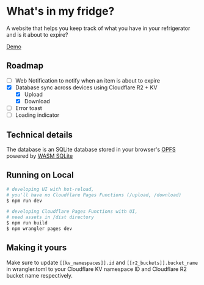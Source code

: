 # What's in my fridge?

A website that helps you keep track of what you have in your refrigerator and is it about to expire?

[Demo](https://whats-in-my-fridge.pages.dev/)

## Roadmap

- [ ] Web Notification to notify when an item is about to expire
- [x] Database sync across devices using Cloudflare R2 + KV
  - [x] Upload
  - [x] Download
- [ ] Error toast
- [ ] Loading indicator

## Technical details

The database is an SQLite database stored in your browser's [OPFS](https://developer.mozilla.org/en-US/docs/Web/API/File_System_API/Origin_private_file_system) powered by [WASM SQLite](https://github.com/sqlite/sqlite-wasm)

## Running on Local

```bash
# developing UI with hot-reload,
# you'll have no Cloudflare Pages Functions (/upload, /download)
$ npm run dev

# developing Cloudflare Pages Functions with UI,
# need assets in /dist directory
$ npm run build
$ npm wrangler pages dev
```


## Making it yours

Make sure to update `[[kv_namespaces]].id` and `[[r2_buckets]].bucket_name` in wrangler.toml to your Cloudflare KV namespace ID and Cloudflare R2 bucket name respectively.
